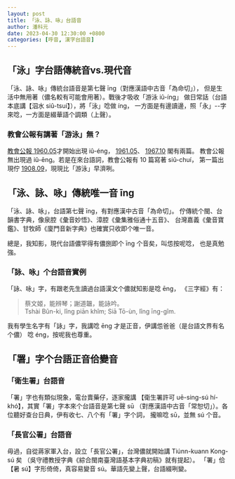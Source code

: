 ```yaml
---
layout: post
title: 「泳、詠、咏」台語音
author: 潘科元
date: 2023-04-30 12:30:00 +0800
categories: [呼音, 漢字台語音]
---
```


## 「泳」字台語傳統音vs.現代音

「泳、詠、咏」傳統台語音是第七聲 īng（對應漢語中古音「為命切」），
但是生活中無用著（儂名較有可能會用著）。戰後才吸收「游泳 iû-íng」
做日常話（台語本底講【泅水 siû-tsuí】），將「泳」唸做 íng，
一方面是有邊讀邊，照「永」--字來唸，一方面是綴華語个調類（上聲）。

### 教會公報有講著「游泳」無？

[教會公報 1960.05]( http://minhakka.ling.sinica.edu.tw/bkg/ke-si/khoann-chheh.php?chheh=1&hioh=198923&thau=3461847&tng=1&gi_gian=hoa)才開始出現 iû-éng，
[1961.05](http://minhakka.ling.sinica.edu.tw/bkg/ke-si/khoann-chheh.php?chheh=1&hioh=200888&thau=4321848&tng=1&gi_gian=hoa)、
[1967.10](http://minhakka.ling.sinica.edu.tw/bkg/ke-si/khoann-chheh.php?chheh=1&hioh=205051&thau=6192499&tng=1&gi_gian=hoa) 閣有兩篇。
教會公報無出現過 iû-ēng。若是在來台語詞，教會公報有 10 篇寫著 siû-chuí，
第一篇出現佇 [1908.09](http://minhakka.ling.sinica.edu.tw/bkg/ke-si/khoann-chheh.php?chheh=1&hioh=193757&thau=1095435&tng=1&gi_gian=hoa)，現現比「游泳」早濟咧。

## 「泳、詠、咏」傳統唯一音 īng

「泳、詠、咏」，台語第七聲 īng，有對應漢中古音「為命切」。
佇傳統个閩、台韻書字典，像泉腔《彙音妙悟》、漳腔《彙集雅俗通十五音》、
台灣嘉義《彙音寶鑑》、甘牧師《廈門音新字典》也確實只收即个唯一音。

總是，我知影，現代台語儂罕得有儂捌即个 īng 个音矣，叫怹按呢唸，
也是真勉強。

### 「詠、咏」个台語音實例

「詠、咏」字，有跟老先生讀過台語漢文个儂就知影是唸 ēng，
《三字經》有：

> 蔡文姬，能辨琴；謝道韞，能詠吟。  
> Tshài Bûn-ki, lîng piān khîm; Siā Tō-ùn, lîng īng-gîm.  

我有學生名字有「詠」字，我講唸 ēng 才是正音，伊講怹爸爸（是台語文界有名个儂）
唸 éng，按呢我也尊重。

## 「署」字个台語正音佮變音
### 「衛生署」台語音

「署」字也有類似現象，電台賣藥仔，逐家攏講
【衛生署許可 uē-sing-sú hí-khó】，其實「署」字本來个台語音是第七聲 sū
（對應漢語中古音「常恕切」）。各位聽好查台日典，伊有收七、八个有「署」字个詞，
攏嘛唸 sū，並無 sú 个音。

### 「長官公署」台語音

毋過，自從蔣家軍入台，設立「長官公署」，台灣儂就開始講 Tiúnn-kuann Kong-sú 矣
（吳守禮教授字典《綜合閩南臺灣語基本字典初稿》就有提起）。
「署」佮【暑 sú】字形倚倚，真容易變音 sú。華語先變上聲，台語綴咧變。
